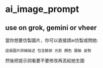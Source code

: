 # ai_image_prompt

## use on grok, gemini or vheer

當你想要仿製圖片，你可以直接請ai仿製或問她:
```
這張圖片詳細描述 包含臉部 光影 顏色 服裝 姿勢
```

然後把提示詞看要不要修改再丟給她生圖
